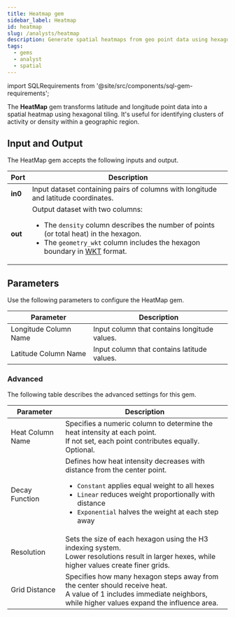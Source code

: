 ```yaml
---
title: Heatmap gem
sidebar_label: Heatmap
id: heatmap
slug: /analysts/heatmap
description: Generate spatial heatmaps from geo point data using hexagons
tags:
  - gems
  - analyst
  - spatial
---
```


import SQLRequirements from '@site/src/components/sql-gem-requirements';

<SQLRequirements
  execution_engine="SQL Warehouse"
  sql_package_name="ProphecyDatabricksSqlSpatial"
  sql_package_version="0.0.3+"
/>

The **HeatMap** gem transforms latitude and longitude point data into a spatial heatmap using hexagonal tiling. It's useful for identifying clusters of activity or density within a geographic region.

## Input and Output

The HeatMap gem accepts the following inputs and output.

| Port    | Description                                                                                                                                                                                                                                                                                                          |
| ------- | -------------------------------------------------------------------------------------------------------------------------------------------------------------------------------------------------------------------------------------------------------------------------------------------------------------------- |
| **in0** | Input dataset containing pairs of columns with longitude and latitude coordinates.                                                                                                                                                                                                                                   |
| **out** | Output dataset with two columns: <ul class="table-list"><li>The `density` column describes the number of points (or total heat) in the hexagon.</li><li>The `geometry_wkt` column includes the hexagon boundary in [WKT](https://en.wikipedia.org/wiki/Well-known_text_representation_of_geometry) format.</li></ul> |

## Parameters

Use the following parameters to configure the HeatMap gem.

| Parameter             | Description                                  |
| --------------------- | -------------------------------------------- |
| Longitude Column Name | Input column that contains longitude values. |
| Latitude Column Name  | Input column that contains latitude values.  |

### Advanced

The following table describes the advanced settings for this gem.

| Parameter        | Description                                                                                                                                                                                                                                                                        |
| ---------------- | ---------------------------------------------------------------------------------------------------------------------------------------------------------------------------------------------------------------------------------------------------------------------------------- |
| Heat Column Name | Specifies a numeric column to determine the heat intensity at each point. <br/>If not set, each point contributes equally. Optional.                                                                                                                                               |
| Decay Function   | Defines how heat intensity decreases with distance from the center point. <ul class="table-list"><li>`Constant` applies equal weight to all hexes</li><li>`Linear` reduces weight proportionally with distance</li><li>`Exponential` halves the weight at each step away</li></ul> |
| Resolution       | Sets the size of each hexagon using the H3 indexing system. <br/>Lower resolutions result in larger hexes, while higher values create finer grids.                                                                                                                                 |
| Grid Distance    | Specifies how many hexagon steps away from the center should receive heat. <br/>A value of 1 includes immediate neighbors, while higher values expand the influence area.                                                                                                          |
